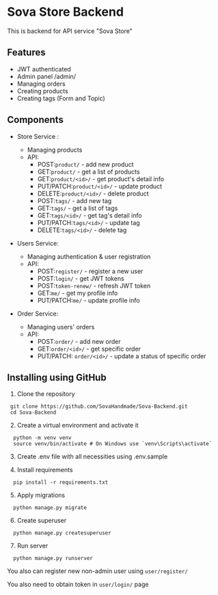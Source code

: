 # Sova Store Backend

This is backend for API service "Sova Store"

## Features

- JWT authenticated
- Admin panel /admin/
- Managing orders
- Creating products
- Creating tags (Form and Topic)

## Components

- Store Service :
  - Managing products
  - API:
    - POST:```product/``` - add new product
    - GET:```product/```  - get a list of products
    - GET:```product/<id>/``` - get product's detail info 
    - PUT/PATCH:```product/<id>/``` - update product
    - DELETE:```product/<id>/``` - delete product
    - POST:```tags/``` - add new tag
    - GET:```tags/```  - get a list of tags
    - GET:```tags/<id>/``` - get tag's detail info 
    - PUT/PATCH:```tags/<id>/``` - update tag
    - DELETE:```tags/<id>/``` - delete tag
  
- Users Service:
  - Managing authentication & user registration
  - API:
     - POST:```register/``` - register a new user 
     - POST:```login/``` - get JWT tokens 
     - POST:```token-renew/``` - refresh JWT token 
     - GET:```me/``` - get my profile info 
     - PUT/PATCH:```me/``` - update profile info 

- Order Service:
  - Managing users' orders
  - API:
    - POST:```order/``` - add new order
    - GET:```order/<id>/``` - get specific order
    - PUT/PATCH: ```order/<id>/``` - update a status of specific order

## Installing using GitHub

1. Clone the repository
 ```shell
  git clone https://github.com/SovaHandmade/Sova-Backend.git
  cd Sova-Backend
```

2. Create a virtual environment and activate it
```shell
  python -m venv venv
  source venv/bin/activate # On Windows use `venv\Scripts\activate`
```

3. Create .env file with all necessities using .env.sample

4. Install requirements
```shell
  pip install -r requirements.txt
```

5. Apply migrations
```shell
  python manage.py migrate
```

6. Create superuser
```shell
  python manage.py createsuperuser
```

7. Run server
```shell
  python manage.py runserver
```

You also can register new non-admin user using ```user/register/```

You also need to obtain token in ```user/login/``` page

